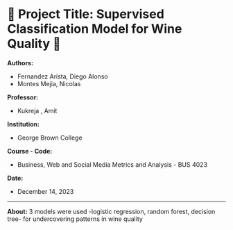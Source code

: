 # 🚀 Project Title: Supervised Classification Model for Wine Quality 🚀

**Authors:**
* Fernandez Arista, Diego Alonso
* Montes Mejia, Nicolas

**Professor:**
* Kukreja , Amit

**Institution:**
* George Brown College

**Course - Code:**
* Business, Web and Social Media Metrics and Analysis - BUS 4023

**Date:**
* December 14, 2023
---
**About:**
3 models were used -logistic regression, random forest, decision tree- for undercovering patterns in wine quality
